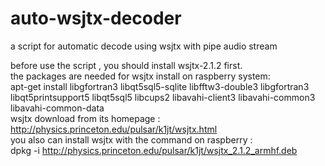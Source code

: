 # auto-wsjtx-decoder
a script for automatic decode using wsjtx with pipe audio stream   
   
before use the script , you should install wsjtx-2.1.2 first.   
the packages are needed for wsjtx install on raspberry system:   
 apt-get install libgfortran3 libqt5sql5-sqlite libfftw3-double3  libgfortran3 libqt5printsupport5  libqt5sql5 libcups2 libavahi-client3 libavahi-common3 libavahi-common-data   
 wsjtx download from its homepage : http://physics.princeton.edu/pulsar/k1jt/wsjtx.html   
 you also can install wsjtx with the command on raspberry :    
    dpkg -i http://physics.princeton.edu/pulsar/k1jt/wsjtx_2.1.2_armhf.deb   
 
 
